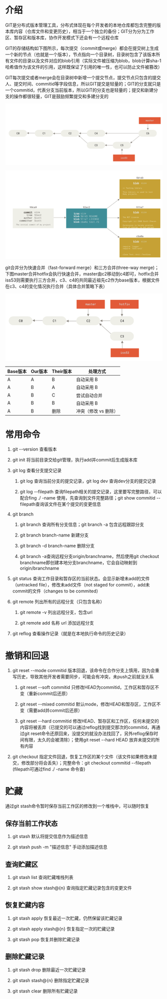 # 介绍

GIT是分布式版本管理工具，分布式体现在每个开发者的本地仓库都包含完整的版本库内容（仓库文件和变更历史），相当于一个独立的备份；GIT分为分为工作区、暂存区和版本库，协作开发模式下还会有一个远程仓库

GIT的存储结构如下图所示，每次提交（commit或merge）都会在提交树上生成一个新的节点（也就是一个版本），节点指向一个目录树，目录树包含了该版本所有文件的目录以及文件对应的blob引用（实际文件被压缩为blob，blob计算sha-1哈希值作为该文件的引用，这样既保证了引用的唯一性，也可以防止文件被篡改）

GIT每次提交或者merge会在目录树中新增一个提交节点，提交节点只包含的提交人、提交时间、commitid等字段信息，所以GIT提交是轻量的；GIT的分支就只是一个commitid，代表分支当前版本，所以GIT的分支也是轻量的；提交和新建分支的操作都很轻量，GIT是鼓励频繁提交和多建分支的

![](assets/2025-04-09-17-42-13-image.png)

![](assets/2025-04-09-17-42-32-image.png)

git合并分为快速合并（fast-forward merge）和三方合并(three-way merge)；下图master合并hotfix会执行快速合并，master由c2移动到c4即可，hotfix合并iss53则需要执行三方合并，c3、c4的共同最近祖先c2作为base版本，根据文件在c3、c4的变化情况执行合并（具体合并策略下表）

![](assets/2025-04-09-17-37-43-image.png)

| Base版本 | Our版本 | Their版本 | 处理方式         |
| ------ | ----- | ------- | ------------ |
| A      | A     | B       | 自动采用 B       |
| A      | B     | A       | 自动采用 B       |
| A      | B     | C       | 尝试自动合并       |
| A      | B     | B       | 自动采用 B       |
| A      | B     | 删除      | 冲突（修改 vs 删除） |

# 常用命令

1. git --version 查看版本

2. git init 将当前目录交给git管理，执行add并commit后生成版本库

3. git log 查看分支提交记录
   
   1. git log 查询当前分支的提交记录，git log dev 查询dev分支的提交记录
   
   2. git log --filepath 查询filepath相关的提交记录，这里要写完整路径，可以配合fing ./ -name 使用，先查询到文件完整路径；git show commitid --filepath查询该文件在某个提交的变更信息

4. git branch
   
   1. git branch 查询所有分支信息；git branch -a 包含远程跟踪分支
   
   2. git branch branch-name 新建分支
   
   3. git branch -d branch-name 删除分支
   
   4. git branch -a查询远程分支origin/branchname，然后使用git checkout branchname即创建本地分支branchname，它会自动映射到origin/branchname

5. git status 查询工作目录和暂存区的当前状态。会显示新增未add的文件（untracked file），修改未add文件（not staged for commit），add未commit的文件（changes to be commited）

6. git remote 列出所有的远程分支（只包含名称）
   
   1. git remote -v 列出远程分支，包含url
   
   2. git remote add 名称 url  添加远程分支

7. git reflog 查看操作记录（就是在本地执行命令的历史记录）

# 撤销和回退

1. git reset --mode commitid 版本回退，该命令在合作分支上慎用，因为会重写历史，导致其他开发者需要同步，可能会有冲突，未push之前就没关系
   
   1. git reset --soft commitid 只修改HEAD为commitid，工作区和暂存区不变（重新commit后还原）
   
   2. git reset --mixed commitid 默认mode，修改HEAD和暂存区，工作区不变（需要add并commit后还原）
   
   3. git reset --hard commitid 修改HEAD、暂存区和工作区，任何未提交的内容将被丢弃（已提交的可以通过reflog找到提交那次的commitid，再通过git reset命令还原回来，没提交的就没办法找回了，另外reflog保存时间有限，太久的会被清除）；使用git reset --hard HEAD 放弃未提交的所有内容

2. git checkout 指定文件回退，恢复工作区的某个文件（该文件如果修改未提交，修改部分将会丢失）；完整命令：git checkout commitid --filepath (filepath可通过find ./ -name 命令查)

# 贮藏

通过git stash命令暂时保存当前工作区的修改到一个堆栈中，可以随时恢复

## 保存当前工作状态

1. git stash 默认将提交信息作为描述信息

2. git stash push -m "描述信息"  手动添加描述信息

## 查询贮藏区

1. git stash list 查询贮藏堆栈列表

2. git stash show stash@{n} 查询指定贮藏记录包含的变更文件

## 恢复贮藏内容

1. git stash apply 恢复最近一次贮藏，仍然保留该贮藏记录

2. git stash apply stash@{n} 恢复指定一次的贮藏记录

3. git stash pop 恢复并删除贮藏记录

## 删除贮藏记录

1. git stash drop 删除最近一次贮藏记录

2. git stash stash@{n} 删除指定贮藏记录

3. git stash clear 删除所有贮藏记录
